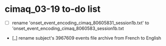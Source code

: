 # cimaq_03-19 to-do list

- [ ] rename 'onset_event_encoding_cimaq_80605831_session1b.txt'
      to 'onset_event_encoding_cimaq_8060583_session1b.txt

- [_] rename subject's 3967609 events file archive from French to English
